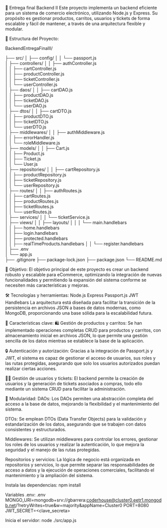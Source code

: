 🚀 Entrega final Backend II
Este proyecto implementa un backend eficiente para un sistema de comercio electrónico, utilizando Node.js y Express. Su propósito es gestionar productos, carritos, usuarios y tickets de forma escalable y fácil de mantener, a través de una arquitectura flexible y modular.

📁 Estructura del Proyecto:

BackendEntregaFinalII/

├── src/
│   ├── config/
│   │   └── passport.js            
│   ├── controllers/
│   │   ├── authController.js      
│   │   ├── cartController.js      
│   │   ├── productController.js   
│   │   ├── ticketController.js    
│   │   └── userController.js      
│   ├── daos/
│   │   ├── cartDAO.js             
│   │   ├── productDAO.js          
│   │   ├── ticketDAO.js           
│   │   └── userDAO.js             
│   ├── dtos/
│   │   ├── cartDTO.js             
│   │   ├── productDTO.js          
│   │   ├── ticketDTO.js           
│   │   └── userDTO.js             
│   ├── middlewares/
│   │   ├── authMiddleware.js      
│   │   ├── errorHandler.js        
│   │   └── roleMiddleware.js      
│   ├── models/
│   │   ├── Cart.js                
│   │   ├── Product.js             
│   │   ├── Ticket.js              
│   │   └── User.js                
│   ├── repositories/
│   │   ├── cartRepository.js      
│   │   ├── productRepository.js   
│   │   ├── ticketRepository.js    
│   │   └── userRepository.js      
│   ├── routes/
│   │   ├── authRoutes.js          
│   │   ├── cartRoutes.js          
│   │   ├── productRoutes.js       
│   │   ├── ticketRoutes.js        
│   │   └── userRoutes.js          
│   ├── services/
│   │   └── ticketService.js       
│   ├── views/
│   │   ├── layouts/
│   │   │   └── main.handlebars    
│   │   ├── home.handlebars        
│   │   ├── login.handlebars       
│   │   ├── protected.handlebars   
│   │   ├── realTimeProducts.handlebars 
│   │   └── register.handlebars   
│   ├── .env                       
│   └── app.js                     
├── .gitignore
├── package-lock.json
├── package.json
└── README.md

🎯 Objetivo:
El objetivo principal de este proyecto es crear un backend robusto y escalable para eCommerce, optimizando la integración de nuevas funcionalidades y permitiendo la expansión del sistema conforme se necesiten más características y mejoras.

🛠️ Tecnologías y herramientas:
Node.js
Express
Passport.js
JWT
Handlebars
La arquitectura está diseñada para facilitar la transición de la persistencia en archivos JSON a bases de datos modernas, como MongoDB, proporcionando una base sólida para la escalabilidad futura.

🌟 Características clave:
🛍️ Gestión de productos y carritos:
Se han implementado operaciones completas CRUD para productos y carritos, con almacenamiento inicial en archivos JSON, lo que permite una gestión sencilla de los datos mientras se establece la base de la aplicación.

🔒 Autenticación y autorización:
Gracias a la integración de Passport.js y JWT, el sistema es capaz de gestionar el acceso de usuarios, sus roles y las rutas protegidas, asegurando que solo los usuarios autorizados puedan realizar ciertas acciones.

🧑‍💻 Gestión de usuarios y tickets:
El backend permite la creación de usuarios y la generación de tickets asociados a compras, todo ello mediante un sistema CRUD para facilitar la administración.

🧩 Modularidad:
DAOs: Los DAOs permiten una abstracción completa del acceso a la base de datos, mejorando la flexibilidad y el mantenimiento del sistema.

DTOs: Se emplean DTOs (Data Transfer Objects) para la validación y estandarización de los datos, asegurando que se trabajen con datos consistentes y estructurados.

Middlewares: Se utilizan middlewares para controlar los errores, gestionar los roles de los usuarios y realizar la autenticación, lo que mejora la seguridad y el manejo de las rutas protegidas.

Repositorios y servicios: La lógica de negocio está organizada en repositorios y servicios, lo que permite separar las responsabilidades de acceso a datos y la ejecución de operaciones comerciales, facilitando el mantenimiento y la ampliación del sistema.

Instala las dependencias: npm install 

Variables .env:
.env
MONGO_URI=mongodb+srv://gbarrera:coderhouse@cluster0.eetr1.mongodb.net/?retryWrites=true&w=majority&appName=Cluster0
PORT=8080
JWT_SECRET=<clave_secreta>

Inicia el servidor: node ./src/app.js
